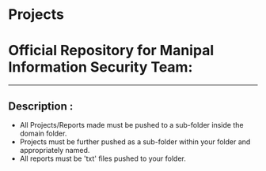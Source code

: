 # Projects

# Official Repository for Manipal Information Security Team:

- - - -
## Description : 

 - All Projects/Reports made must be pushed to a sub-folder inside the domain folder.  
 - Projects must be further pushed as a sub-folder within your folder and appropriately named.
 - All reports must be 'txt' files pushed to your folder.

